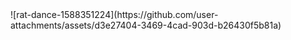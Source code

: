 <div align="left">
  ![rat-dance-1588351224](https://github.com/user-attachments/assets/d3e27404-3469-4cad-903d-b26430f5b81a)
</div>

